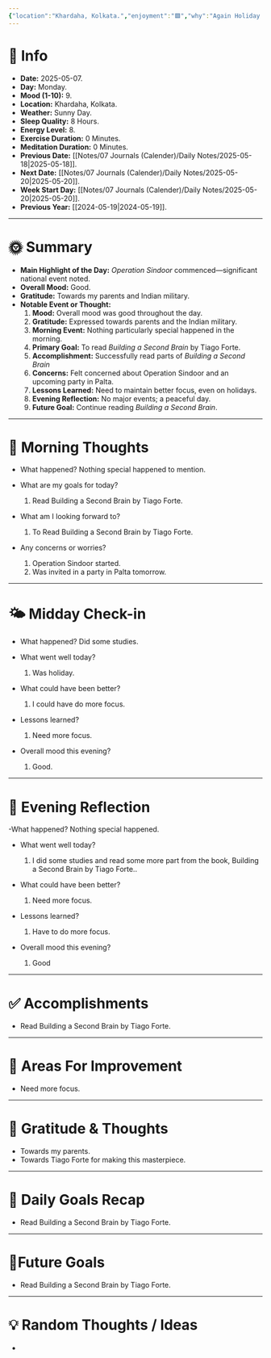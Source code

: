 ```yaml
---
{"location":"Khardaha, Kolkata.","enjoyment":"🟩","why":"Again Holiday and was invited.","date":"2025-05-07","dg-publish":true,"dg-home":null,"tags":["dailyreviews"],"aliases":null,"meditation":"0","exercise":"0","sleep_quality":"9 Hours","mood":"8","energy_level":"8","weather":"Sunny Day","permalink":"/notes/07-journals-calender/daily-notes/2025-05-07/","dgPassFrontmatter":true,"updated":"2025-05-20T11:32:55.716+05:30"}
---
```


# 📅 Info

- **Date:** 2025-05-07.
- **Day:** Monday.
- **Mood (1-10):** 9.
- **Location:** Khardaha, Kolkata.
- **Weather:** Sunny Day.
- **Sleep Quality:** 8 Hours.
- **Energy Level:** 8.
- **Exercise Duration:** 0 Minutes.
- **Meditation Duration:** 0 Minutes.
- **Previous Date:** [[Notes/07 Journals (Calender)/Daily Notes/2025-05-18\|2025-05-18]].
- **Next Date:** [[Notes/07 Journals (Calender)/Daily Notes/2025-05-20\|2025-05-20]].
- **Week Start Day:** [[Notes/07 Journals (Calender)/Daily Notes/2025-05-20\|2025-05-20]].
- **Previous Year:** [[2024-05-19\|2024-05-19]].

---

# 🌞 Summary

- **Main Highlight of the Day:** _Operation Sindoor_ commenced—significant national event noted.
- **Overall Mood:** Good.
- **Gratitude:** Towards my parents and Indian military.
- **Notable Event or Thought:** 
	1) **Mood:** Overall mood was good throughout the day.
	2) **Gratitude:** Expressed towards parents and the Indian military.
	3) **Morning Event:** Nothing particularly special happened in the morning.
	4) **Primary Goal:** To read _Building a Second Brain_ by Tiago Forte.
	5) **Accomplishment:** Successfully read parts of _Building a Second Brain_
	6) **Concerns:** Felt concerned about Operation Sindoor and an upcoming party in Palta.
	7) **Lessons Learned:** Need to maintain better focus, even on holidays.
	8) **Evening Reflection:** No major events; a peaceful day.
	9) **Future Goal:** Continue reading _Building a Second Brain_.

---

# 🧠 Morning Thoughts

- What happened? 
	Nothing special happened to mention.

- What are my goals for today?
	1) Read Building a Second Brain by Tiago Forte.

- What am I looking forward to?
	1) To Read Building a Second Brain by Tiago Forte.

- Any concerns or worries?
	1) Operation Sindoor started.
	2) Was invited in a party in Palta tomorrow.

---

# 🌤️ Midday Check-in

- What happened? 
	Did some studies.

- What went well today?
	1) Was holiday.

- What could have been better?
	1) I could have do more focus.

- Lessons learned?
	1) Need more focus.

- Overall mood this evening?
	1) Good.

---

# 🌙 Evening Reflection

-What happened? 
	Nothing special happened.

- What went well today?
	1) I did some studies and read some more part from the book, Building a Second Brain by Tiago Forte..

- What could have been better?
	1) Need more focus.

- Lessons learned?
	1) Have to do more focus.

- Overall mood this evening?
	1) Good

---

# ✅ Accomplishments

 - Read Building a Second Brain by Tiago Forte.

---

# 🔄 Areas For Improvement

 - Need more focus.

---

# 🙏 Gratitude & Thoughts

 - Towards my parents.
 - Towards Tiago Forte for making this masterpiece.

---

# 🎯 Daily Goals Recap

 - Read Building a Second Brain by Tiago Forte.

---

# 🌌Future Goals

- Read Building a Second Brain by Tiago Forte.

---

# 💡 Random Thoughts / Ideas

- 
